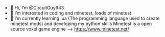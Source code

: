 - 👋 Hi, I’m @CircuitGuy943
- 👀 I’m interested in coding and minetest, loads of minetest
- 🌱 I’m currently learning lua (The programming language used to create minetest mods) and developing my python skills
Minetest is a open source voxel game engine --> https://www.minetest.net/
<!---
CircuitGuy943/CircuitGuy943 is a ✨ special ✨ repository because its `README.md` (this file) appears on your GitHub profile.
You can click the Preview link to take a look at your changes.
--->
